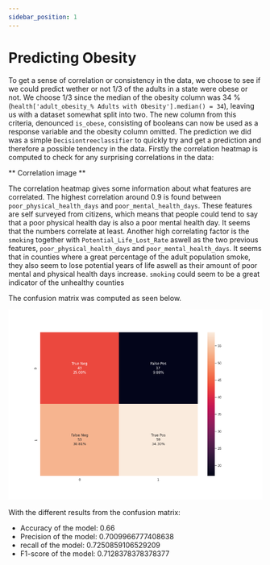 ```yaml
---
sidebar_position: 1
---
```


# Predicting Obesity

To get a sense of correlation or consistency in the data, we choose to see if we could predict wether or not 1/3 of the adults in a state were obese or not. We choose 1/3 since the median of the obesity column was 34 % (`health['adult_obesity_% Adults with Obesity'].median() = 34`), leaving us with a dataset somewhat split into two. The new column from this criteria, denounced `is_obese`, consisting of booleans can now be used as a response variable and the obesity column omitted. The prediction we did was a simple `Decisiontreeclassifier` to quickly try and get a prediction and therefore a possible tendency in the data. Firstly the correlation heatmap is computed to check for any surprising correlations in the data:

** Correlation image **

The correlation heatmap gives some information about what features are correlated. The highest correlation around 0.9 is found between `poor_physical_health_days` and `poor_mental_health_days`. These features are self surveyed from citizens, which means that people could tend to say that a poor physical health day is also a poor mental health day. It seems that the numbers correlate at least.
Another high correlating factor is the `smoking` together with `Potential_Life_Lost_Rate` aswell as the two previous features, `poor_physical_health_days` and `poor_mental_health_days`. It seems that in counties where a great percentage of the adult population smoke, they also seem to lose potential years of life aswell as their amount of poor mental and physical health days increase. `smoking` could seem to be a great indicator of the unhealthy counties

The confusion matrix was computed as seen below.


[ ![](confusionMatrix.png) ](confusionMatrix.png)


With the different results from the confusion matrix:

* Accuracy of the model: 0.66
* Precision of the model: 0.7009966777408638
* recall of the model: 0.7250859106529209
* F1-score of the model: 0.7128378378378377